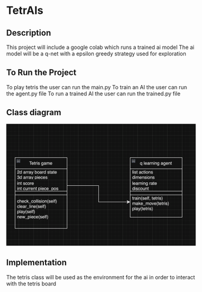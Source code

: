 # TetrAIs
## Description
This project will include a google colab which runs a trained ai model
The ai model will be a q-net with a epsilon greedy strategy used for exploration
## To Run the Project
To play tetris the user can run the main.py 
To train an AI the user can run the agent.py file 
To run a trained AI the user can run the trained.py file
## Class diagram
![Outline](https://github.com/william-Silver-droid/TetrAIs/blob/main/images/j.png)
## Implementation
The tetris class will be used as the environment for the ai in order to interact with the tetris board
